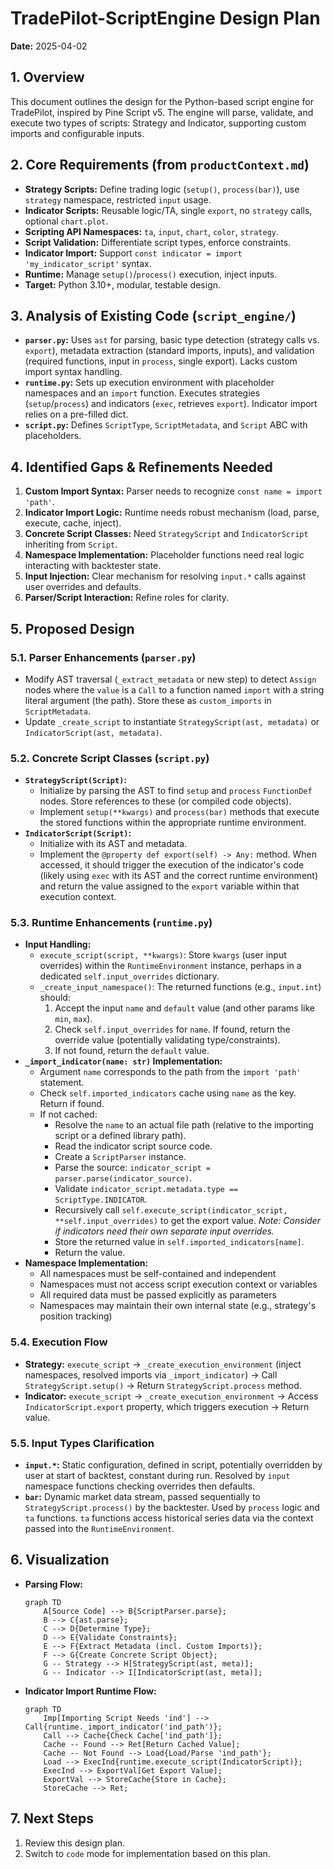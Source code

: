 # TradePilot-ScriptEngine Design Plan

**Date:** 2025-04-02

## 1. Overview

This document outlines the design for the Python-based script engine for TradePilot, inspired by Pine Script v5. The engine will parse, validate, and execute two types of scripts: Strategy and Indicator, supporting custom imports and configurable inputs.

## 2. Core Requirements (from `productContext.md`)

*   **Strategy Scripts:** Define trading logic (`setup()`, `process(bar)`), use `strategy` namespace, restricted `input` usage.
*   **Indicator Scripts:** Reusable logic/TA, single `export`, no `strategy` calls, optional `chart.plot`.
*   **Scripting API Namespaces:** `ta`, `input`, `chart`, `color`, `strategy`.
*   **Script Validation:** Differentiate script types, enforce constraints.
*   **Indicator Import:** Support `const indicator = import 'my_indicator_script'` syntax.
*   **Runtime:** Manage `setup()`/`process()` execution, inject inputs.
*   **Target:** Python 3.10+, modular, testable design.

## 3. Analysis of Existing Code (`script_engine/`)

*   **`parser.py`:** Uses `ast` for parsing, basic type detection (strategy calls vs. `export`), metadata extraction (standard imports, inputs), and validation (required functions, input in `process`, single export). Lacks custom import syntax handling.
*   **`runtime.py`:** Sets up execution environment with placeholder namespaces and an `import` function. Executes strategies (`setup`/`process`) and indicators (`exec`, retrieves `export`). Indicator import relies on a pre-filled dict.
*   **`script.py`:** Defines `ScriptType`, `ScriptMetadata`, and `Script` ABC with placeholders.

## 4. Identified Gaps & Refinements Needed

1.  **Custom Import Syntax:** Parser needs to recognize `const name = import 'path'`.
2.  **Indicator Import Logic:** Runtime needs robust mechanism (load, parse, execute, cache, inject).
3.  **Concrete Script Classes:** Need `StrategyScript` and `IndicatorScript` inheriting from `Script`.
4.  **Namespace Implementation:** Placeholder functions need real logic interacting with backtester state.
5.  **Input Injection:** Clear mechanism for resolving `input.*` calls against user overrides and defaults.
6.  **Parser/Script Interaction:** Refine roles for clarity.

## 5. Proposed Design

### 5.1. Parser Enhancements (`parser.py`)

*   Modify AST traversal (`_extract_metadata` or new step) to detect `Assign` nodes where the `value` is a `Call` to a function named `import` with a string literal argument (the path). Store these as `custom_imports` in `ScriptMetadata`.
*   Update `_create_script` to instantiate `StrategyScript(ast, metadata)` or `IndicatorScript(ast, metadata)`.

### 5.2. Concrete Script Classes (`script.py`)

*   **`StrategyScript(Script)`:**
    *   Initialize by parsing the AST to find `setup` and `process` `FunctionDef` nodes. Store references to these (or compiled code objects).
    *   Implement `setup(**kwargs)` and `process(bar)` methods that execute the stored functions within the appropriate runtime environment.
*   **`IndicatorScript(Script)`:**
    *   Initialize with its AST and metadata.
    *   Implement the `@property def export(self) -> Any:` method. When accessed, it should trigger the execution of the indicator's code (likely using `exec` with its AST and the correct runtime environment) and return the value assigned to the `export` variable within that execution context.

### 5.3. Runtime Enhancements (`runtime.py`)

*   **Input Handling:**
    *   `execute_script(script, **kwargs)`: Store `kwargs` (user input overrides) within the `RuntimeEnvironment` instance, perhaps in a dedicated `self.input_overrides` dictionary.
    *   `_create_input_namespace()`: The returned functions (e.g., `input.int`) should:
        1.  Accept the input `name` and `default` value (and other params like `min`, `max`).
        2.  Check `self.input_overrides` for `name`. If found, return the override value (potentially validating type/constraints).
        3.  If not found, return the `default` value.
*   **`_import_indicator(name: str)` Implementation:**
    *   Argument `name` corresponds to the path from the `import 'path'` statement.
    *   Check `self.imported_indicators` cache using `name` as the key. Return if found.
    *   If not cached:
        *   Resolve the `name` to an actual file path (relative to the importing script or a defined library path).
        *   Read the indicator script source code.
        *   Create a `ScriptParser` instance.
        *   Parse the source: `indicator_script = parser.parse(indicator_source)`.
        *   Validate `indicator_script.metadata.type == ScriptType.INDICATOR`.
        *   Recursively call `self.execute_script(indicator_script, **self.input_overrides)` to get the export value. *Note: Consider if indicators need their own separate input overrides.*
        *   Store the returned value in `self.imported_indicators[name]`.
        *   Return the value.
*   **Namespace Implementation:**
    *   All namespaces must be self-contained and independent
    *   Namespaces must not access script execution context or variables
    *   All required data must be passed explicitly as parameters
    *   Namespaces may maintain their own internal state (e.g., strategy's position tracking)

### 5.4. Execution Flow

*   **Strategy:** `execute_script` -> `_create_execution_environment` (inject namespaces, resolved imports via `_import_indicator`) -> Call `StrategyScript.setup()` -> Return `StrategyScript.process` method.
*   **Indicator:** `execute_script` -> `_create_execution_environment` -> Access `IndicatorScript.export` property, which triggers execution -> Return value.

### 5.5. Input Types Clarification

*   **`input.*`:** Static configuration, defined in script, potentially overridden by user at start of backtest, constant during run. Resolved by `input` namespace functions checking overrides then defaults.
*   **`bar`:** Dynamic market data stream, passed sequentially to `StrategyScript.process()` by the backtester. Used by `process` logic and `ta` functions. `ta` functions access historical series data via the context passed into the `RuntimeEnvironment`.

## 6. Visualization

*   **Parsing Flow:**
    ```mermaid
    graph TD
        A[Source Code] --> B{ScriptParser.parse};
        B --> C{ast.parse};
        C --> D{Determine Type};
        D --> E{Validate Constraints};
        E --> F{Extract Metadata (incl. Custom Imports)};
        F --> G{Create Concrete Script Object};
        G -- Strategy --> H[StrategyScript(ast, meta)];
        G -- Indicator --> I[IndicatorScript(ast, meta)];
    ```
*   **Indicator Import Runtime Flow:**
    ```mermaid
    graph TD
        Imp[Importing Script Needs 'ind'] --> Call{runtime._import_indicator('ind_path')};
        Call --> Cache{Check Cache['ind_path']};
        Cache -- Found --> Ret[Return Cached Value];
        Cache -- Not Found --> Load{Load/Parse 'ind_path'};
        Load --> ExecInd{runtime.execute_script(IndicatorScript)};
        ExecInd --> ExportVal[Get Export Value];
        ExportVal --> StoreCache{Store in Cache};
        StoreCache --> Ret;
    ```

## 7. Next Steps

1.  Review this design plan.
2.  Switch to `code` mode for implementation based on this plan.
